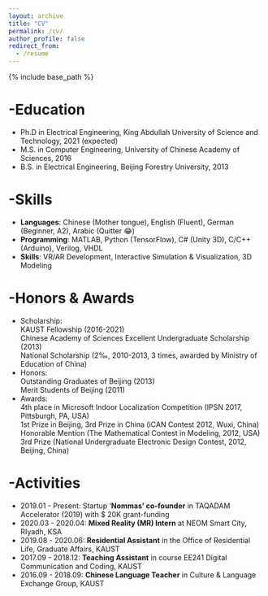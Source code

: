 ```yaml
---
layout: archive
title: "CV"
permalink: /cv/
author_profile: false
redirect_from:
  - /resume
---
```


{% include base_path %}

-Education
======
* Ph.D in Electrical Engineering, King Abdullah University of Science and Technology, 2021 (expected)
* M.S. in Computer Engineering, University of Chinese Academy of Sciences, 2016
* B.S. in Electrical Engineering, Beijing Forestry University, 2013

  
-Skills
======
* **Languages**: Chinese (Mother tongue), English (Fluent), German (Beginner, A2), Arabic (Quitter :joy:)
* **Programming**: MATLAB, Python (TensorFlow), C# (Unity 3D), C/C++ (Arduino), Verilog, VHDL
* **Skills**: VR/AR Development, Interactive Simulation & Visualization, 3D Modeling


-Honors & Awards
=====
* Scholarship:\
KAUST Fellowship (2016-2021)\
Chinese Academy of Sciences Excellent Undergraduate Scholarship (2013)\
National Scholarship (2‰, 2010-2013, 3 times, awarded by Ministry of Education of China)
* Honors:\
Outstanding Graduates of Beijing (2013)\
Merit Students of Beijing (2011)
* Awards:\
4th place in Microsoft Indoor Localization Competition (IPSN 2017, Pittsburgh, PA, USA)\
1st Prize in Beijing, 3rd Prize in China (iCAN Contest 2012, Wuxi, China)\
Honorable Mention (The Mathematical Contest in Modeling, 2012, USA)\
3rd Prize (National Undergraduate Electronic Design Contest, 2012, Beijing, China)

-Activities
======
* 2019.01 - Present:    Startup ‘**Nommas’ co-founder** in TAQADAM Accelerator (2019) with $ 20K grant-funding
* 2020.03 - 2020.04: **Mixed Reality (MR) Intern** at NEOM Smart City, RIyadh, KSA
* 2019.08 - 2020.06: **Residential Assistant** in the Office of Residential Life, Graduate Affairs, KAUST
* 2017.09 - 2018.12: **Teaching Assistant** in course EE241 Digital Communication and Coding, KAUST
* 2016.09 - 2018.09: **Chinese Language Teacher** in Culture & Language Exchange Group, KAUST

